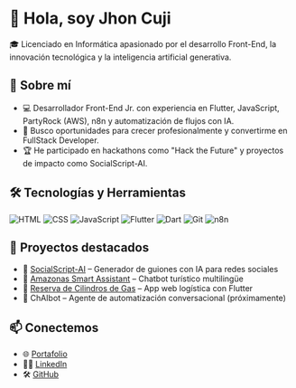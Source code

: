 # 👋 Hola, soy Jhon Cuji

🎓 Licenciado en Informática apasionado por el desarrollo Front-End, la innovación tecnológica y la inteligencia artificial generativa.

## 🚀 Sobre mí

- 💻 Desarrollador Front-End Jr. con experiencia en Flutter, JavaScript, PartyRock (AWS), n8n y automatización de flujos con IA.
- 🧠 Busco oportunidades para crecer profesionalmente y convertirme en FullStack Developer.
- 🏆 He participado en hackathons como "Hack the Future" y proyectos de impacto como SocialScript-AI.

## 🛠️ Tecnologías y Herramientas

![HTML](https://img.shields.io/badge/-HTML5-orange?style=flat-square&logo=html5)
![CSS](https://img.shields.io/badge/-CSS3-blue?style=flat-square&logo=css3)
![JavaScript](https://img.shields.io/badge/-JavaScript-yellow?style=flat-square&logo=javascript)
![Flutter](https://img.shields.io/badge/-Flutter-blue?style=flat-square&logo=flutter)
![Dart](https://img.shields.io/badge/-Dart-blue?style=flat-square&logo=dart)
![Git](https://img.shields.io/badge/-Git-black?style=flat-square&logo=git)
![n8n](https://img.shields.io/badge/-n8n-orange?style=flat-square&logo=n8n)

## 📌 Proyectos destacados

- 🔗 [SocialScript-AI](https://partyrock.aws/u/jhoncuji/zf4wSulZM/SocialScript-AI) – Generador de guiones con IA para redes sociales
- 🔗 [Amazonas Smart Assistant](https://partyrock.aws/u/jhoncuji/7pwc6MI0Y/Amazonas-Smart-Assistant) – Chatbot turístico multilingüe
- 🔗 [Reserva de Cilindros de Gas](https://github.com/JhonC2/Taller_Flutter_Reserva_Cilindros_Gas) – App web logística con Flutter
- 🔧 ChAIbot – Agente de automatización conversacional (próximamente)

## 📫 Conectemos

- 🌐 [Portafolio](https://jhoncuji.notion.site/)
- 🧑‍💼 [LinkedIn](https://linkedin.com/in/jhon-cuji)
- 🛠️ [GitHub](https://github.com/JhonC2)
